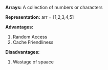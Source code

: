 __Arrays:__ A collection of numbers or characters

__Representation:__ arr = [1,2,3,4,5]

__Advantages:__ 
1) Random Access
2) Cache Friendliness

__Disadvantages:__
1) Wastage of spaace


